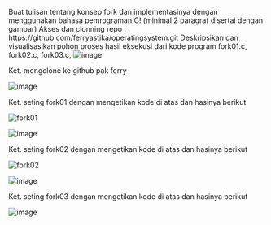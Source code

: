 Buat tulisan tentang konsep fork dan implementasinya dengan menggunakan bahasa pemrograman C! (minimal 2 paragraf disertai dengan gambar)
Akses dan clonning repo : https://github.com/ferryastika/operatingsystem.git
Deskripsikan dan visualisasikan pohon proses hasil eksekusi dari kode program fork01.c, fork02.c, fork03.c,
![image](https://github.com/avendika/SysOP24-3123521011/assets/140131896/3311f37c-e3b3-42fe-8c99-536d3219e3aa)

Ket.
mengclone ke github pak ferry

![image](https://github.com/avendika/SysOP24-3123521011/assets/140131896/3be75748-290d-47d1-a645-b9bd06fd3bbd)

Ket.
seting fork01 dengan mengetikan kode di atas dan hasinya berikut

![fork01](https://github.com/avendika/SysOP24-3123521011/assets/140131896/944bed57-ed37-4381-851e-094affe3e582)

![image](https://github.com/avendika/SysOP24-3123521011/assets/140131896/c35e7a51-0d98-4796-b261-3a4c9312a046)

Ket.
seting fork02 dengan mengetikan kode di atas dan hasinya berikut

![fork02](https://github.com/avendika/SysOP24-3123521011/assets/140131896/6121e2e6-8467-4616-8aa4-c7772b14af44)

![image](https://github.com/avendika/SysOP24-3123521011/assets/140131896/bf698a33-747c-4745-ba72-ea25f9975884)

Ket.
seting fork03 dengan mengetikan kode di atas dan hasinya berikut

![image](https://github.com/avendika/SysOP24-3123521011/assets/140131896/2db7378b-56c7-4807-9e78-70a6f2026498)





